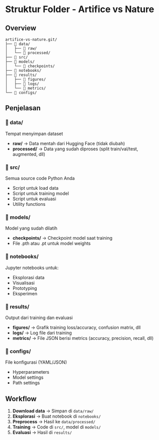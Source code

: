 # Struktur Folder - Artifice vs Nature

## Overview
```
artifice-vs-nature.git/
├── 📁 data/
│   ├── 📁 raw/
│   └── 📁 processed/
├── 📁 src/
├── 📁 models/
│   └── 📁 checkpoints/
├── 📁 notebooks/
├── 📁 results/
│   ├── 📁 figures/
│   ├── 📁 logs/
│   └── 📁 metrics/
└── 📁 configs/
```

## Penjelasan

### 📁 data/
Tempat menyimpan dataset
- **raw/** → Data mentah dari Hugging Face (tidak diubah)
- **processed/** → Data yang sudah diproses (split train/val/test, augmented, dll)

### 📁 src/
Semua source code Python Anda
- Script untuk load data
- Script untuk training model
- Script untuk evaluasi
- Utility functions

### 📁 models/
Model yang sudah dilatih
- **checkpoints/** → Checkpoint model saat training
- File .pth atau .pt untuk model weights

### 📁 notebooks/
Jupyter notebooks untuk:
- Eksplorasi data
- Visualisasi
- Prototyping
- Eksperimen

### 📁 results/
Output dari training dan evaluasi
- **figures/** → Grafik training loss/accuracy, confusion matrix, dll
- **logs/** → Log file dari training
- **metrics/** → File JSON berisi metrics (accuracy, precision, recall, dll)

### 📁 configs/
File konfigurasi (YAML/JSON)
- Hyperparameters
- Model settings
- Path settings

## Workflow

1. **Download data** → Simpan di `data/raw/`
2. **Eksplorasi** → Buat notebook di `notebooks/`
3. **Preprocess** → Hasil ke `data/processed/`
4. **Training** → Code di `src/`, model di `models/`
5. **Evaluasi** → Hasil di `results/`
